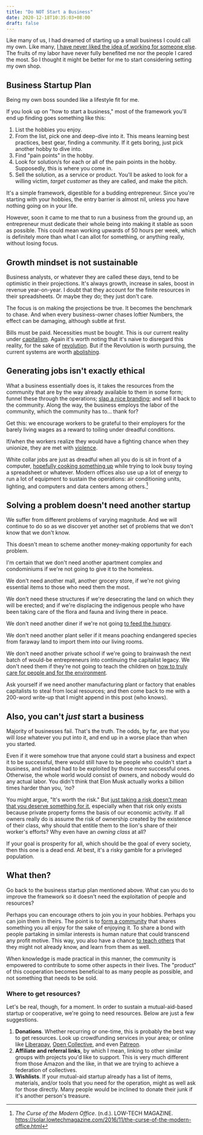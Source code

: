```yaml
---
title: "Do NOT Start a Business"
date: 2020-12-18T10:35:03+08:00
draft: false
---
```


Like many of us, I had dreamed of starting up a small business I
could call my own. Like many,
[I have never liked the idea of working for someone else](/anti-work).
The fruits of my labor have never fully benefited me nor the
people I cared the most. So I thought it might be better for me to start
considering setting my own shop.

## Business Startup Plan

Being my own boss sounded like a lifestyle fit for me.

If you look up on "how to start a business," most of the framework
you'll end up finding goes something like this:

1. List the hobbies you enjoy.
2. From the list, pick one and deep-dive into it. This means learning
   best practices, best gear, finding a community. If it gets boring,
   just pick another hobby to dive into.
3. Find "pain points" in the hobby.
4. Look for solution/s for each or all of the pain points in the hobby.
   Supposedly, this is where you come in.
5. Sell the solution, as a service or product. You'll be asked to look
   for a willing victim, *target customer* as they are called, and make
   the pitch.

It's a simple framework, digestible for a budding
entrepreneur. Since you're starting with your hobbies, the entry barrier
is almost nil, unless you have nothing going on in your life.

However, soon it came to me that to run a business from the ground up,
an entrepreneur must dedicate their whole being into making it stable as
soon as possible. This could mean working upwards of 50 hours per week,
which is definitely more than what I can allot for something, or
anything really, without losing focus.

## Growth mindset is not sustainable

Business analysts, or whatever they are called these days, tend to be
optimistic in their projections. It's always growth, increase in sales,
boost in revenue year-on-year. I doubt that they account for the finite
resources in their spreadsheets. Or maybe they do; they just don't care.

The focus is on making the projections be true. It becomes
the benchmark to chase. And when every business-owner chases loftier
Numbers, the effect can be damaging, although subtle at first.

Bills must be paid. Necessities must be bought. This is our current
reality under [capitalism](/capitalism).
Again it's worth noting that it's naive to
disregard this reality, for the sake of [revolution](/revolution). But if the
Revolution is worth pursuing, the current systems are worth [abolishing](/abolition).

## Generating jobs isn't exactly ethical

What a business essentially does is, it takes the resources from the
community that are by the way already available to them in some form;
funnel these through the operations; [slap a nice branding](/no-ads);
and sell it
back to the community. Along the way, the business employs the labor of
the community, which the community has to... thank for?

Get this: we encourage workers to be grateful to their employers for the barely
living wages as a reward to toiling under dreadful conditions.

If/when the workers realize they would have a fighting chance when they
unionize, they are met with [violence](/violence).

White collar jobs are just as dreadful when all you do is sit in front
of a computer, [hopefully cooking something up](/sabotage) while trying
to look busy toying a spreadsheet or whatever. Modern offices also use up
a lot of energy to run a lot of equipment to sustain the operations: air
conditioning units, lighting, and computers and data centers among
others.[^office]

[^office]: *The Curse of the Modern Office*. (n.d.). LOW-TECH MAGAZINE.
https://solar.lowtechmagazine.com/2016/11/the-curse-of-the-modern-office.html

## Solving a problem doesn't need another startup

We suffer from different problems of varying magnitude. And we will
continue to do so as we discover yet another set of problems that we
don't know that we don't know.

This doesn't mean to scheme another money-making opportunity for each
problem.

I'm certain that we don't need another apartment complex and
condominiums if we're not going to give it to the homeless.

We don't
need another mall, another grocery store, if we're not giving essential
items to those who need them the most.

We don't need these structures if
we're desecrating the land on which they will be erected; and if we're
displacing the indigenous people who have been taking care of the flora
and fauna and living there in peace.

We don't need another diner if we're not going [to feed the hungry](/feeding).

We don't need another plant seller if it means poaching endangered
species from faraway land to import them into our living rooms.

We don't need another private school if we're going to brainwash the
next batch of would-be entrepreneurs into continuing the capitalist
legacy. We don't need them if they're not going to teach the children on
[how to truly care for people and for the environment](/social-ecology).

Ask yourself if we need another manufacturing plant or factory that
enables capitalists to steal from local resources; and then come back to
me with a 200-word write-up that I might append in this post (who
knows).

## Also, you can't *just* start a business

Majority of businesses fail. That's the truth. The odds, by far, are
that you will *lose* whatever you put into it, and end up in a worse
place than when you started.

Even if it were somehow true that anyone could start a business and
expect it to be successful, there would still have to be people who
couldn't start a business, and instead had to be exploited by those more
successful ones. Otherwise, the whole world would consist of owners, and
nobody would do any actual labor. You didn't think that Elon Musk
actually works a billion times harder than you, *'no*?

You might argue, "It's worth the risk." But
[just taking a risk doesn't mean that you deserve something for it](/skin-in-the-game),
especially when that risk only
exists because private property forms the basis of our economic
activity. If all owners really do is assume the risk of ownership
created by the existence of their class, why should that entitle them to
the lion's share of their worker's efforts? Why even have an *owning
class* at all?

If your goal is prosperity for all, which should be the goal of every
society, then this one is a dead end. At best, it's a risky gamble for a
privileged population.

## What then?

Go back to the business startup plan mentioned above. What can you do to
improve the framework so it doesn't need the exploitation of people and
resources?

Perhaps you can encourage others to join you in your hobbies. Perhaps
you can join them in theirs. The point is to [form a community](/community) that
shares something you all enjoy for the sake of enjoying it. To share a
bond with people partaking in similar interests is human nature that
could transcend any profit motive. This way, you also have a chance
[to teach others](/pedagogy) that they might not already know,
and learn from them as well.

When knowledge is made practical in this manner, the community is
empowered to contribute to some other aspects in their lives. The
"product" of this cooperation becomes beneficial to as many people as
possible, and not something that needs to be sold.

### Where to get resources?

Let's be real, though, for a moment. In order to sustain a
mutual-aid-based startup or cooperative, we're going to need resources.
Below are just a few suggestions.

1. **Donations**. Whether recurring or one-time, this is probably the
   best way to get resources. Look up crowdfunding services in your
   area; or online like [Liberapay](https://liberapay.com/), [Open
   Collective](https://opencollective.com/), and even
   [Patreon](https://www.patreon.com/).
2. **Affiliate and referral links**, by which I mean, linking to other
   similar groups with projects you'd like to support. This is very much
   different from those Amazon and the like, in that we are trying to
   achieve a federation of collectives.
3. **Wishlists**. If your mutual-aid startup already has a list of
   items, materials, and/or tools that you need for the operation, might
   as well ask for those directly. Many people would be inclined to
   donate their junk if it's another person's treasure.
